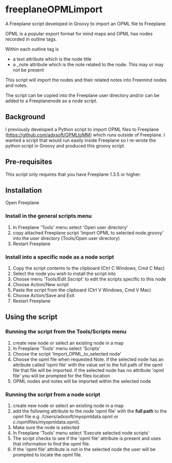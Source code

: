 # freeplaneOPMLimport

A Freeplane script developed in Groovy to import an OPML file to Freeplane. 

OPML is a popular export format for mind maps and OPML has nodes recorded in outline tags. 

Within each outline tag is 
 - a text attribute which is the node title
 - a _note attribute which is the note related to the node. This may or may not be present

This script will import the nodes and their related notes into Freemind nodes and notes.

The script can be copied into the Freeplane user directory and/or can be added to a Freeplanenode as a node script.

## Background
I previously developed a Python script to import OPML files to Freeplane (https://github.com/adxsoft/OPMLtoMM)
which runs outside of Freeplane. I wanted a script that would run easily inside Freeplane so I re-wrote the 
python script in Groovy and produced this groovy script.

## Pre-requisites
This script only requires that you have Freeplane 1.3.5 or higher.

## Installation
Open Freeplane

### Install in the general scripts menu
1. In Freeplane 'Tools' menu select 'Open user directory'
2. copy attached Freeplane script 'Import OPML to selected node.groovy' into the user directory (Tools/Open user directory)
3. Restart Freeplane

### Install into a specific node as a node script
1. Copy the script contents to the clipboard (Ctrl C Windows, Cmd C Mac)
2. Select the node you wish to install the script into
3. Choose menu 'Tools/Edit Sscript' to edit the scripts specific to this node
4. Choose Action/New script
5. Paste the script from the clipboard  (Ctrl V Windows, Cmd V Mac)
6. Choose Action/Save and Exit
7. Restart Freeplane

## Using the script

### Running the script from the Tools/Scripts menu
1. create new node or select an existing node in a map
2. In Freeplane 'Tools' menu select 'Scripts'
3. Choose the script 'Import_OPML_to_selected node'
4. Choose the opml file when requested
   Note. 
       if the selected node has an attribute called 'opml file' with 
       the value set to the full path of the opml file that file will
       be imported.
       if the selected node has no attribute 'opml file' you will be prompted for the files location
5. OPML nodes and notes will be imported within the selected node

### Running the script from a node script
1. create new node or select an existing node in a map
2. add the following attribute to the node 'opml file' with the **full path** to the opml file e.g. /Users/adxsoft/myopmldata.opml or c:/opmlfiles/myopmldata.opml).
3. Make sure the node is selected
4. In Freeplane 'Tools' menu select 'Execute selected node scripts'
5. The script checks to see if the 'opml file' attribute is present and uses that information to find the opml file.
6. If the 'opml file' attribute is not in the selected node the user will be prompted to locate the opml file.


